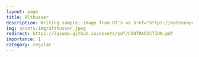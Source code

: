 ```yaml
---
layout: page
title: Althusser
description: Writing sample; image from UT's <a href="https://notevenpast.org/louis-althusser-on-interpellation-and-the-ideological-state-apparatus/">Not Even Past</a>; Althusser on Structural Causality, 3,000 words, 2022
img: assets/img/althusser.jpeg
redirect: https://lgsump.github.io/assets/pdf/CONTRADICTION.pdf
importance: 1
category: regular
---
```

